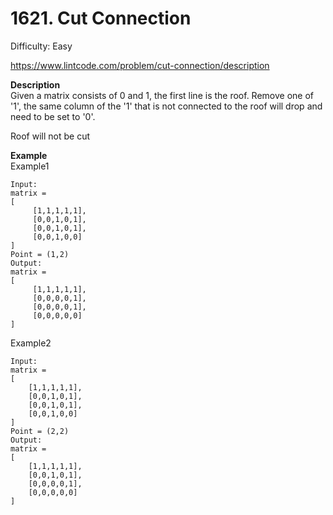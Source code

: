 # 1621. Cut Connection

Difficulty: Easy

https://www.lintcode.com/problem/cut-connection/description

**Description**  
Given a matrix consists of 0 and 1, the first line is the roof.
Remove one of '1', the same column of the '1' that is not connected to the roof will drop and need to be set to '0'.

Roof will not be cut

**Example**  
Example1
```
Input: 
matrix = 
[ 
     [1,1,1,1,1],
     [0,0,1,0,1],
     [0,0,1,0,1],
     [0,0,1,0,0]
]
Point = (1,2)
Output: 
matrix = 
[                  
     [1,1,1,1,1],
     [0,0,0,0,1],
     [0,0,0,0,1],
     [0,0,0,0,0]
]
```
Example2
```
Input: 
matrix = 
[
	[1,1,1,1,1],
	[0,0,1,0,1],
	[0,0,1,0,1],
	[0,0,1,0,0]
]
Point = (2,2)
Output: 
matrix = 
[
	[1,1,1,1,1],
	[0,0,1,0,1],
	[0,0,0,0,1],
	[0,0,0,0,0]
]
```

